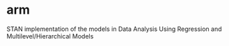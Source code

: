arm
===

STAN implementation of the models in Data Analysis Using Regression and Multilevel/Hierarchical Models
